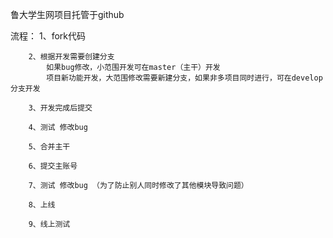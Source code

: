 鲁大学生网项目托管于github

流程：
		1、fork代码

		2、根据开发需要创建分支
			如果bug修改，小范围开发可在master（主干）开发
			项目新功能开发，大范围修改需要新建分支，如果非多项目同时进行，可在develop分支开发

		3、开发完成后提交

		4、测试 修改bug

		5、合并主干

		6、提交主账号

		7、测试 修改bug （为了防止别人同时修改了其他模块导致问题）

		8、上线

		9、线上测试
